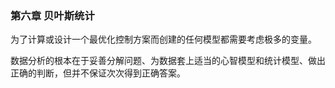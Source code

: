 ### 第六章 贝叶斯统计

为了计算或设计一个最优化控制方案而创建的任何模型都需要考虑极多的变量。

数据分析的根本在于妥善分解问题、为数据套上适当的心智模型和统计模型、做出正确的判断，但并不保证次次得到正确答案。
